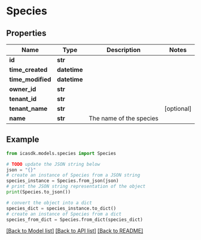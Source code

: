 # Species


## Properties

Name | Type | Description | Notes
------------ | ------------- | ------------- | -------------
**id** | **str** |  | 
**time_created** | **datetime** |  | 
**time_modified** | **datetime** |  | 
**owner_id** | **str** |  | 
**tenant_id** | **str** |  | 
**tenant_name** | **str** |  | [optional] 
**name** | **str** | The name of the species | 

## Example

```python
from icasdk.models.species import Species

# TODO update the JSON string below
json = "{}"
# create an instance of Species from a JSON string
species_instance = Species.from_json(json)
# print the JSON string representation of the object
print(Species.to_json())

# convert the object into a dict
species_dict = species_instance.to_dict()
# create an instance of Species from a dict
species_from_dict = Species.from_dict(species_dict)
```
[[Back to Model list]](../README.md#documentation-for-models) [[Back to API list]](../README.md#documentation-for-api-endpoints) [[Back to README]](../README.md)


